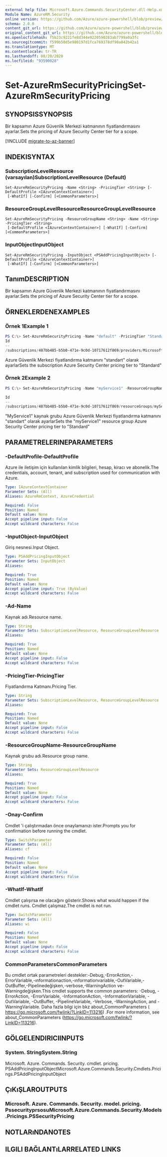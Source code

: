 ```yaml
---
external help file: Microsoft.Azure.Commands.SecurityCenter.dll-Help.xml
Module Name: AzureRM.Security
online version: https://github.com/Azure/azure-powershell/blob/preview/src/ResourceManager/Security/Commands.Security/help/Set-AzureRmSecurityPricing.md
schema: 2.0.0
content_git_url: https://github.com/Azure/azure-powershell/blob/preview/src/ResourceManager/Security/Commands.Security/help/Set-AzureRmSecurityPricing.md
original_content_git_url: https://github.com/Azure/azure-powershell/blob/preview/src/ResourceManager/Security/Commands.Security/help/Set-AzureRmSecurityPricing.md
ms.openlocfilehash: f5b23c9221fe8d344e9220590283ab7799a0a3fc
ms.sourcegitcommit: f599b50d5e980197d1fca769378df90a842b42a1
ms.translationtype: MT
ms.contentlocale: tr-TR
ms.lasthandoff: 08/20/2020
ms.locfileid: "93590028"
---
```

# <span data-ttu-id="dbc82-101">Set-AzureRmSecurityPricing</span><span class="sxs-lookup"><span data-stu-id="dbc82-101">Set-AzureRmSecurityPricing</span></span>

## <span data-ttu-id="dbc82-102">SYNOPSIS</span><span class="sxs-lookup"><span data-stu-id="dbc82-102">SYNOPSIS</span></span>
<span data-ttu-id="dbc82-103">Bir kapsamın Azure Güvenlik Merkezi katmanının fiyatlandırmasını ayarlar.</span><span class="sxs-lookup"><span data-stu-id="dbc82-103">Sets the pricing of Azure Security Center tier for a scope.</span></span>

[!INCLUDE [migrate-to-az-banner](../../includes/migrate-to-az-banner.md)]

## <span data-ttu-id="dbc82-104">INDEKI</span><span class="sxs-lookup"><span data-stu-id="dbc82-104">SYNTAX</span></span>

### <span data-ttu-id="dbc82-105">SubscriptionLevelResource (varsayılan)</span><span class="sxs-lookup"><span data-stu-id="dbc82-105">SubscriptionLevelResource (Default)</span></span>
```
Set-AzureRmSecurityPricing -Name <String> -PricingTier <String> [-DefaultProfile <IAzureContextContainer>]
 [-WhatIf] [-Confirm] [<CommonParameters>]
```

### <span data-ttu-id="dbc82-106">ResourceGroupLevelResource</span><span class="sxs-lookup"><span data-stu-id="dbc82-106">ResourceGroupLevelResource</span></span>
```
Set-AzureRmSecurityPricing -ResourceGroupName <String> -Name <String> -PricingTier <String>
 [-DefaultProfile <IAzureContextContainer>] [-WhatIf] [-Confirm] [<CommonParameters>]
```

### <span data-ttu-id="dbc82-107">InputObject</span><span class="sxs-lookup"><span data-stu-id="dbc82-107">InputObject</span></span>
```
Set-AzureRmSecurityPricing -InputObject <PSAddPricingInputObject> [-DefaultProfile <IAzureContextContainer>]
 [-WhatIf] [-Confirm] [<CommonParameters>]
```

## <span data-ttu-id="dbc82-108">Tanım</span><span class="sxs-lookup"><span data-stu-id="dbc82-108">DESCRIPTION</span></span>
<span data-ttu-id="dbc82-109">Bir kapsamın Azure Güvenlik Merkezi katmanının fiyatlandırmasını ayarlar.</span><span class="sxs-lookup"><span data-stu-id="dbc82-109">Sets the pricing of Azure Security Center tier for a scope.</span></span>

## <span data-ttu-id="dbc82-110">ÖRNEKLERDEN</span><span class="sxs-lookup"><span data-stu-id="dbc82-110">EXAMPLES</span></span>

### <span data-ttu-id="dbc82-111">Örnek 1</span><span class="sxs-lookup"><span data-stu-id="dbc82-111">Example 1</span></span>
```powershell
PS C:\> Set-AzureRmSecurityPricing -Name "default" -PricingTier "Standard"
Id                                                                                                 Name    PricingTier
--                                                                                                 ----    -----------
/subscriptions/487bb485-b5b0-471e-9c0d-10717612f869/providers/Microsoft.Security/pricings/default default Standard
```

<span data-ttu-id="dbc82-112">Azure Güvenlik Merkezi fiyatlandırma katmanını "standart" olarak ayarlar</span><span class="sxs-lookup"><span data-stu-id="dbc82-112">Sets the subscription Azure Security Center pricing tier to "Standard"</span></span>

### <span data-ttu-id="dbc82-113">Örnek 2</span><span class="sxs-lookup"><span data-stu-id="dbc82-113">Example 2</span></span>
```powershell
PS C:\> Set-AzureRmSecurityPricing -Name "myService1" -ResourceGroupName "myService1" -PricingTier "Standard"

Id                                                                                                                     
--                                                                                                                     
/subscriptions/487bb485-b5b0-471e-9c0d-10717612f869/resourceGroups/myService1/providers/Microsoft.Security/pricings/...
```

<span data-ttu-id="dbc82-114">"MyService1" kaynak grubu Azure Güvenlik Merkezi fiyatlandırma katmanını "standart" olarak ayarlar</span><span class="sxs-lookup"><span data-stu-id="dbc82-114">Sets the "myService1" resource group Azure Security Center pricing tier to "Standard"</span></span>

## <span data-ttu-id="dbc82-115">PARAMETRELERINE</span><span class="sxs-lookup"><span data-stu-id="dbc82-115">PARAMETERS</span></span>

### <span data-ttu-id="dbc82-116">-DefaultProfile</span><span class="sxs-lookup"><span data-stu-id="dbc82-116">-DefaultProfile</span></span>
<span data-ttu-id="dbc82-117">Azure ile iletişim için kullanılan kimlik bilgileri, hesap, kiracı ve abonelik.</span><span class="sxs-lookup"><span data-stu-id="dbc82-117">The credentials, account, tenant, and subscription used for communication with Azure.</span></span>

```yaml
Type: IAzureContextContainer
Parameter Sets: (All)
Aliases: AzureRmContext, AzureCredential

Required: False
Position: Named
Default value: None
Accept pipeline input: False
Accept wildcard characters: False
```

### <span data-ttu-id="dbc82-118">-InputObject</span><span class="sxs-lookup"><span data-stu-id="dbc82-118">-InputObject</span></span>
<span data-ttu-id="dbc82-119">Giriş nesnesi.</span><span class="sxs-lookup"><span data-stu-id="dbc82-119">Input Object.</span></span>

```yaml
Type: PSAddPricingInputObject
Parameter Sets: InputObject
Aliases:

Required: True
Position: Named
Default value: None
Accept pipeline input: True (ByValue)
Accept wildcard characters: False
```

### <span data-ttu-id="dbc82-120">-Ad</span><span class="sxs-lookup"><span data-stu-id="dbc82-120">-Name</span></span>
<span data-ttu-id="dbc82-121">Kaynak adı.</span><span class="sxs-lookup"><span data-stu-id="dbc82-121">Resource name.</span></span>

```yaml
Type: String
Parameter Sets: SubscriptionLevelResource, ResourceGroupLevelResource
Aliases:

Required: True
Position: Named
Default value: None
Accept pipeline input: False
Accept wildcard characters: False
```

### <span data-ttu-id="dbc82-122">-PricingTier</span><span class="sxs-lookup"><span data-stu-id="dbc82-122">-PricingTier</span></span>
<span data-ttu-id="dbc82-123">Fiyatlandırma Katmanı.</span><span class="sxs-lookup"><span data-stu-id="dbc82-123">Pricing Tier.</span></span>

```yaml
Type: String
Parameter Sets: SubscriptionLevelResource, ResourceGroupLevelResource
Aliases:

Required: True
Position: Named
Default value: None
Accept pipeline input: False
Accept wildcard characters: False
```

### <span data-ttu-id="dbc82-124">-ResourceGroupName</span><span class="sxs-lookup"><span data-stu-id="dbc82-124">-ResourceGroupName</span></span>
<span data-ttu-id="dbc82-125">Kaynak grubu adı.</span><span class="sxs-lookup"><span data-stu-id="dbc82-125">Resource group name.</span></span>

```yaml
Type: String
Parameter Sets: ResourceGroupLevelResource
Aliases:

Required: True
Position: Named
Default value: None
Accept pipeline input: False
Accept wildcard characters: False
```

### <span data-ttu-id="dbc82-126">-Onay</span><span class="sxs-lookup"><span data-stu-id="dbc82-126">-Confirm</span></span>
<span data-ttu-id="dbc82-127">Cmdlet 'i çalıştırmadan önce onaylamanızı ister.</span><span class="sxs-lookup"><span data-stu-id="dbc82-127">Prompts you for confirmation before running the cmdlet.</span></span>

```yaml
Type: SwitchParameter
Parameter Sets: (All)
Aliases: cf

Required: False
Position: Named
Default value: None
Accept pipeline input: False
Accept wildcard characters: False
```

### <span data-ttu-id="dbc82-128">-WhatIf</span><span class="sxs-lookup"><span data-stu-id="dbc82-128">-WhatIf</span></span>
<span data-ttu-id="dbc82-129">Cmdlet çalışırsa ne olacağını gösterir.</span><span class="sxs-lookup"><span data-stu-id="dbc82-129">Shows what would happen if the cmdlet runs.</span></span> <span data-ttu-id="dbc82-130">Cmdlet çalışmaz.</span><span class="sxs-lookup"><span data-stu-id="dbc82-130">The cmdlet is not run.</span></span>

```yaml
Type: SwitchParameter
Parameter Sets: (All)
Aliases: wi

Required: False
Position: Named
Default value: None
Accept pipeline input: False
Accept wildcard characters: False
```

### <span data-ttu-id="dbc82-131">CommonParameters</span><span class="sxs-lookup"><span data-stu-id="dbc82-131">CommonParameters</span></span>
<span data-ttu-id="dbc82-132">Bu cmdlet ortak parametreleri destekler:-Debug,-ErrorAction,-ErrorVariable,-ınformationaction,-ınformationvariable,-OutVariable,-OutBuffer,-Pipelinedeğişken,-verbose,-WarningAction ve-Warningdeğişken.</span><span class="sxs-lookup"><span data-stu-id="dbc82-132">This cmdlet supports the common parameters: -Debug, -ErrorAction, -ErrorVariable, -InformationAction, -InformationVariable, -OutVariable, -OutBuffer, -PipelineVariable, -Verbose, -WarningAction, and -WarningVariable.</span></span> <span data-ttu-id="dbc82-133">Daha fazla bilgi için bkz about_CommonParameters ( https://go.microsoft.com/fwlink/?LinkID=113216) .</span><span class="sxs-lookup"><span data-stu-id="dbc82-133">For more information, see about_CommonParameters (https://go.microsoft.com/fwlink/?LinkID=113216).</span></span>

## <span data-ttu-id="dbc82-134">GÖLGELENDIRICI</span><span class="sxs-lookup"><span data-stu-id="dbc82-134">INPUTS</span></span>

### <span data-ttu-id="dbc82-135">System. String</span><span class="sxs-lookup"><span data-stu-id="dbc82-135">System.String</span></span>
<span data-ttu-id="dbc82-136">Microsoft. Azure. Commands. Security. cmdlet. pricing. PSAddPricingInputObject</span><span class="sxs-lookup"><span data-stu-id="dbc82-136">Microsoft.Azure.Commands.Security.Cmdlets.Pricings.PSAddPricingInputObject</span></span>

## <span data-ttu-id="dbc82-137">ÇıKıŞLAR</span><span class="sxs-lookup"><span data-stu-id="dbc82-137">OUTPUTS</span></span>

### <span data-ttu-id="dbc82-138">Microsoft. Azure. Commands. Security. model. pricing. Pssecurityprsosu</span><span class="sxs-lookup"><span data-stu-id="dbc82-138">Microsoft.Azure.Commands.Security.Models.Pricings.PSSecurityPricing</span></span>

## <span data-ttu-id="dbc82-139">NOTLARıNDA</span><span class="sxs-lookup"><span data-stu-id="dbc82-139">NOTES</span></span>

## <span data-ttu-id="dbc82-140">ILGILI BAĞLANTıLAR</span><span class="sxs-lookup"><span data-stu-id="dbc82-140">RELATED LINKS</span></span>
